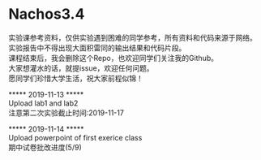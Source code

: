 # Nachos3.4
实验课参考资料，仅供实验遇到困难的同学参考，所有资料和代码来源于网络。       
实验报告中不得出现大面积雷同的输出结果和代码片段。       
课程结束后，我会删除这个Repo，也欢迎同学们关注我的Github。  
大家想灌水的话，就提issue，欢迎任何问题。  
愿同学们珍惜大学生活，祝大家前程似锦！  

***** 2019-11-13 *****      
Upload lab1 and lab2   
注意第二次实验截止时间:2019-11-17        

***** 2019-11-14 *****     
Upload powerpoint of first exerice class     
期中试卷批改进度(5/9)   
